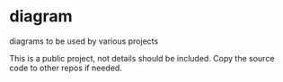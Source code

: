# diagram
diagrams to be used by various projects

This is a public project, not details should be included. Copy the source code to other repos if needed.
